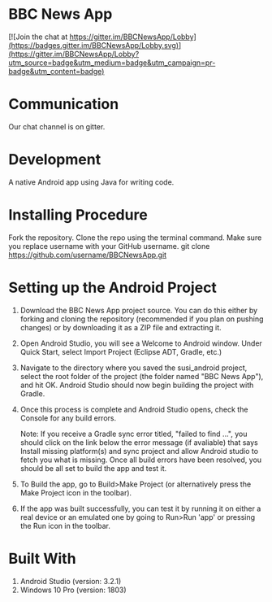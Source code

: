 # BBC News App

[![Join the chat at https://gitter.im/BBCNewsApp/Lobby](https://badges.gitter.im/BBCNewsApp/Lobby.svg)](https://gitter.im/BBCNewsApp/Lobby?utm_source=badge&utm_medium=badge&utm_campaign=pr-badge&utm_content=badge)

# Communication
Our chat channel is on gitter.

# Development
A native Android app using Java for writing code.

# Installing Procedure
Fork the repository.
Clone the repo using the terminal command. Make sure you replace username with your GitHub username.
git clone https://github.com/username/BBCNewsApp.git 

# Setting up the Android Project
1. Download the BBC News App project source. You can do this either by forking and cloning the repository (recommended if you plan on pushing changes) or by downloading it as a ZIP file and extracting it.

2. Open Android Studio, you will see a Welcome to Android window. Under Quick Start, select Import Project (Eclipse ADT, Gradle, etc.)

3. Navigate to the directory where you saved the susi_android project, select the root folder of the project (the folder named "BBC News App"), and hit OK. Android Studio should now begin building the project with Gradle.

4. Once this process is complete and Android Studio opens, check the Console for any build errors.

   Note: If you receive a Gradle sync error titled, "failed to find ...", you should click on the link below the error message (if          avaliable) that says Install missing platform(s) and sync project and allow Android studio to fetch you what is missing.
   Once all build errors have been resolved, you should be all set to build the app and test it.

5. To Build the app, go to Build>Make Project (or alternatively press the Make Project icon in the toolbar).

6. If the app was built successfully, you can test it by running it on either a real device or an emulated one by going to Run>Run 'app' or pressing the Run icon in the toolbar.

# Built With
1. Android Studio (version: 3.2.1)
2. Windows 10 Pro (version: 1803)
